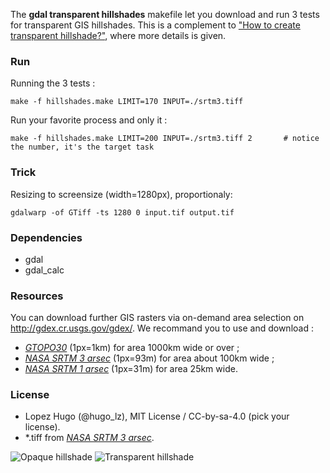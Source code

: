 
The **gdal transparent hillshades** makefile let you download and run 3 tests for transparent GIS hillshades. This is a complement to ["How to create transparent hillshade?"](http://gis.stackexchange.com/questions/144535/how-to-get-transparent-hillshade/144700#144700), where more details is given.

### Run

Running the 3 tests :
```
make -f hillshades.make LIMIT=170 INPUT=./srtm3.tiff
```

Run your favorite process and only it :
```
make -f hillshades.make LIMIT=200 INPUT=./srtm3.tiff 2       # notice the number, it's the target task
```
### Trick
Resizing to screensize (width=1280px), proportionaly:
```
gdalwarp -of GTiff -ts 1280 0 input.tif output.tif
```

### Dependencies
 * gdal
 * gdal_calc

### Resources
You can download further GIS rasters via on-demand area selection on http://gdex.cr.usgs.gov/gdex/. We recommand you to use and download :
 * *[GTOPO30](https://lta.cr.usgs.gov/GTOPO30)* (1px=1km) for area 1000km wide or over ; 
 * *[NASA SRTM 3 arsec](https://lpdaac.usgs.gov/products/measures_products_table/srtmgl3)* (1px=93m) for area about 100km wide ; 
 * *[NASA SRTM 1 arsec](https://lpdaac.usgs.gov/products/measures_products_table/srtmgl1)* (1px=31m) for area 25km wide.

### License
* Lopez Hugo (@hugo_lz), MIT License / CC-by-sa-4.0 (pick your license).
* \*.tiff from *[NASA SRTM 3 arsec](https://lpdaac.usgs.gov/products/measures_products_table/srtmgl3)*. 

![Opaque hillshade](http://i.stack.imgur.com/1uobu.png "Opaque hillshade")
![Transparent hillshade](http://i.stack.imgur.com/bdVNL.png "Transparent hillshade")

